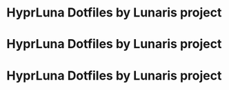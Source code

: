 # HyprLuna Dotfiles by Lunaris project
# HyprLuna Dotfiles by Lunaris project
# HyprLuna Dotfiles by Lunaris project

